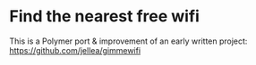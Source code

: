 # Find the nearest free wifi
This is a Polymer port & improvement of an early written project: https://github.com/jellea/gimmewifi
